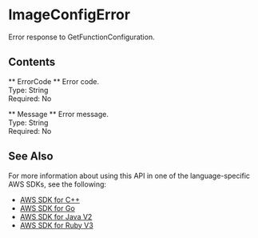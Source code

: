 # ImageConfigError<a name="API_ImageConfigError"></a>

Error response to GetFunctionConfiguration\.

## Contents<a name="API_ImageConfigError_Contents"></a>

 ** ErrorCode **   <a name="SSS-Type-ImageConfigError-ErrorCode"></a>
Error code\.  
Type: String  
Required: No

 ** Message **   <a name="SSS-Type-ImageConfigError-Message"></a>
Error message\.  
Type: String  
Required: No

## See Also<a name="API_ImageConfigError_SeeAlso"></a>

For more information about using this API in one of the language\-specific AWS SDKs, see the following:
+  [ AWS SDK for C\+\+](https://docs.aws.amazon.com/goto/SdkForCpp/lambda-2015-03-31/ImageConfigError) 
+  [ AWS SDK for Go](https://docs.aws.amazon.com/goto/SdkForGoV1/lambda-2015-03-31/ImageConfigError) 
+  [ AWS SDK for Java V2](https://docs.aws.amazon.com/goto/SdkForJavaV2/lambda-2015-03-31/ImageConfigError) 
+  [ AWS SDK for Ruby V3](https://docs.aws.amazon.com/goto/SdkForRubyV3/lambda-2015-03-31/ImageConfigError) 